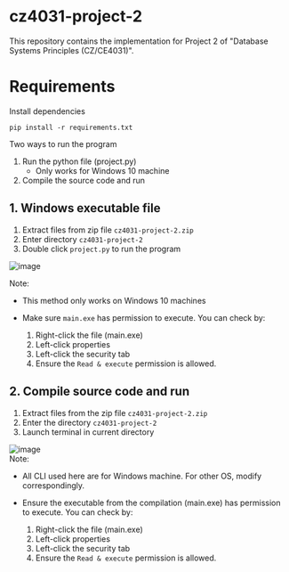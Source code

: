 # cz4031-project-2
This repository contains the implementation for Project 2 of "Database Systems Principles (CZ/CE4031)". 

# Requirements
Install dependencies
```
pip install -r requirements.txt
```
Two ways to run the program
1. Run the python file (project.py)
    * Only works for Windows 10 machine  
2. Compile the source code and run


## 1. Windows executable file

1. Extract files from zip file `cz4031-project-2.zip`  
2. Enter directory `cz4031-project-2`
3. Double click `project.py` to run the program  

![image](images/Run%20program.png)

Note:
* This method only works on Windows 10 machines  

* Make sure `main.exe` has permission to execute. You can check by:   
    1. Right-click the file (main.exe)
    2. Left-click properties
    3. Left-click the security tab
    4. Ensure the `Read & execute` permission is allowed.

## 2. Compile source code and run

1. Extract files from the zip file `cz4031-project-2.zip`  
2. Enter the directory `cz4031-project-2` 
3. Launch terminal in current directory


![image](images/Compile%20and%20run%20program.png)  
Note:
* All CLI used here are for Windows machine. For other OS, modify correspondingly.  

* Ensure the executable from the compilation (main.exe) has permission to execute. You can check by: 
    1. Right-click the file (main.exe)
    2. Left-click properties
    3. Left-click the security tab
    4. Ensure the `Read & execute` permission is allowed.
